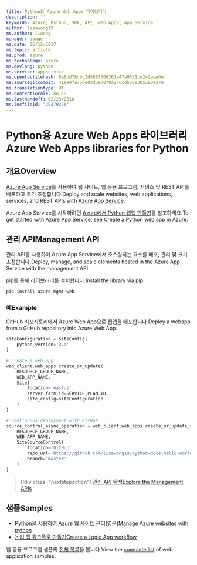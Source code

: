 ```yaml
---
title: Python용 Azure Web Apps 라이브러리
description: ''
keywords: Azure, Python, SDK, API, Web Apps, App Service
author: lisawong19
ms.author: liwong
manager: douge
ms.date: 06/12/2017
ms.topic: article
ms.prod: azure
ms.technology: azure
ms.devlang: python
ms.service: appservice
ms.openlocfilehash: 8e8dd78cbc2d5887308361a47a9571ce242aee6e
ms.sourcegitcommit: 41e90fe75de03d397079a276cdb388305290e27e
ms.translationtype: HT
ms.contentlocale: ko-KR
ms.lasthandoff: 02/23/2018
ms.locfileid: "29479226"
---
```

# <a name="azure-web-apps-libraries-for-python"></a><span data-ttu-id="257ac-103">Python용 Azure Web Apps 라이브러리</span><span class="sxs-lookup"><span data-stu-id="257ac-103">Azure Web Apps libraries for Python</span></span>

## <a name="overview"></a><span data-ttu-id="257ac-104">개요</span><span class="sxs-lookup"><span data-stu-id="257ac-104">Overview</span></span>

<span data-ttu-id="257ac-105">[Azure App Service](/azure/app-service)를 사용하여 웹 사이트, 웹 응용 프로그램, 서비스 및 REST API를 배포하고 크기 조정합니다.</span><span class="sxs-lookup"><span data-stu-id="257ac-105">Deploy and scale websites, web applications, services, and REST APIs with [Azure App Service](/azure/app-service).</span></span>

<span data-ttu-id="257ac-106">Azure App Service를 시작하려면 [Azure에서 Python 웹앱 만들기](/azure/app-service-web/app-service-web-get-started-python)를 참조하세요.</span><span class="sxs-lookup"><span data-stu-id="257ac-106">To get started with Azure App Service, see [Create a Python web app in Azure](/azure/app-service-web/app-service-web-get-started-python).</span></span>

## <a name="management-api"></a><span data-ttu-id="257ac-107">관리 API</span><span class="sxs-lookup"><span data-stu-id="257ac-107">Management API</span></span>

<span data-ttu-id="257ac-108">관리 API를 사용하여 Azure App Service에서 호스팅되는 요소를 배포, 관리 및 크기 조정합니다.</span><span class="sxs-lookup"><span data-stu-id="257ac-108">Deploy, manage, and scale elements hosted in the Azure App Service with the management API.</span></span>

<span data-ttu-id="257ac-109">pip를 통해 라이브러리를 설치합니다.</span><span class="sxs-lookup"><span data-stu-id="257ac-109">Install the library via pip.</span></span>

```bash
pip install azure-mgmt-web
```

### <a name="example"></a><span data-ttu-id="257ac-110">예</span><span class="sxs-lookup"><span data-stu-id="257ac-110">Example</span></span>

<span data-ttu-id="257ac-111">GitHub 리포지토리에서 Azure Web App으로 웹앱을 배포합니다.</span><span class="sxs-lookup"><span data-stu-id="257ac-111">Deploy a webapp from a GitHub repository into Azure Web App.</span></span>

```python
siteConfiguration = SiteConfig(
    python_version='3.4'
)

# create a web app
web_client.web_apps.create_or_update(
    RESOURCE_GROUP_NAME,
    WEB_APP_NAME,
    Site(
        location='eastus',
        server_farm_id=SERVICE_PLAN_ID,
        site_config=siteConfiguration
    )
)

# continuous deployment with GitHub
source_control_async_operation = web_client.web_apps.create_or_update_source_control(
    RESOURCE_GROUP_NAME,
    WEB_APP_NAME,
    SiteSourceControl(
        location='GitHub',
        repo_url='https://github.com/lisawong19/python-docs-hello-world',
        branch='master'
    )
)
```
> [!div class="nextstepaction"]
> [<span data-ttu-id="257ac-112">관리 API 탐색</span><span class="sxs-lookup"><span data-stu-id="257ac-112">Explore the Management APIs</span></span>](/python/api/overview/azure/webapps/management)

## <a name="samples"></a><span data-ttu-id="257ac-113">샘플</span><span class="sxs-lookup"><span data-stu-id="257ac-113">Samples</span></span> 

* <span data-ttu-id="257ac-114">[Python을 사용하여 Azure 웹 사이트 관리(영문)][1]</span><span class="sxs-lookup"><span data-stu-id="257ac-114">[Manage Azure websites with python][1]</span></span>
* <span data-ttu-id="257ac-115">[논리 앱 워크플로 만들기][2]</span><span class="sxs-lookup"><span data-stu-id="257ac-115">[Create a Logic App workflow][2]</span></span>
 
<span data-ttu-id="257ac-116">웹 응용 프로그램 샘플의 [전체 목록](https://azure.microsoft.com/en-us/resources/samples/?platform=python&term=web-app)을 봅니다.</span><span class="sxs-lookup"><span data-stu-id="257ac-116">View the [complete list](https://azure.microsoft.com/en-us/resources/samples/?platform=python&term=web-app) of web application samples.</span></span>

[1]: https://azure.microsoft.com/resources/samples/app-service-web-python-manage
[2]: ../docs-ref-conceptual/python-sdk-azure-samples-logic-app-workflow.md